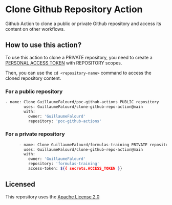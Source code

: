 # Clone Github Repository Action

Github Action to clone a public or private Github repository and access its content on other workflows.

## How to use this action?

To use this action to clone a PRIVATE repository, you need to create a [PERSONAL ACCESS TOKEN](https://github.com/settings/tokens) with REPOSITORY scopes.

Then, you can use the `cd <repository-name>` command to access the cloned repository content.

### For a public repository

```bash
- name: Clone GuillaumeFalourd/poc-github-actions PUBLIC repository
        uses: GuillaumeFalourd/clone-github-repo-action@main
        with:
          owner: 'GuillaumeFalourd'
          repository: 'poc-github-actions'
```

### For a private repository

```bash
      - name: Clone GuillaumeFalourd/formulas-training PRIVATE repository
        uses: GuillaumeFalourd/clone-github-repo-action@main
        with:
          owner: 'GuillaumeFalourd'
          repository: 'formulas-training'
          access-token: ${{ secrets.ACCESS_TOKEN }}
```

## Licensed

This repository uses the [Apache License 2.0](https://github.com/GuillaumeFalourd/aws-cliaction/blob/main/LICENSE)

